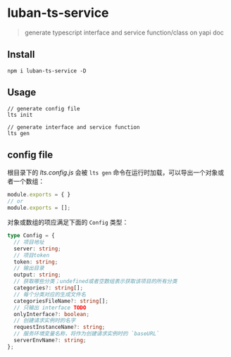 # luban-ts-service
> generate typescript interface and service function/class on yapi doc

## Install
```shell
npm i luban-ts-service -D
```

## Usage
```shell
// generate config file
lts init

// generate interface and service function
lts gen
```

## config file
根目录下的 *lts.config.js* 会被 `lts gen` 命令在运行时加载，可以导出一个对象或者一个数组：
```javascript
module.exports = { }
// or
module.exports = [];
```
对象或数组的项应满足下面的 `Config` 类型：

```typescript
type Config = {
  // 项目地址
  server: string;
  // 项目token
  token: string;
  // 输出目录
  output: string;
  // 获取哪些分类；undefined或者空数组表示获取该项目的所有分类
  categories?: string[];
  // 每个分类对应的生成文件名
  categoriesFileName?: string[];
  // 只输出 interface TODO
  onlyInterface?: boolean;
  // 创建请求实例时的名字
  requestInstanceName?: string;
  // 服务环境变量名称，将作为创建请求实例时的 `baseURL`
  serverEnvName?: string;
};
```
